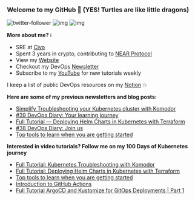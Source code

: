 ### Welcome to my GitHub :turtle: (YES! Turtles are like little dragons)

![twitter-follower](https://img.shields.io/twitter/follow/urlichsanais?style=social) ![img](https://img.shields.io/youtube/channel/subscribers/UCb4mfRT5UWpjoUQRcIE2qOQ?label=YouTube%20Subscribers&style=social) ![img](https://img.shields.io/youtube/channel/views/UCb4mfRT5UWpjoUQRcIE2qOQ?label=Total%20views%20on%20my%20YouTube%20Channel&style=social) 

**More about me?** :information_source:
* SRE at [Civo](https://www.civo.com/)
* Spent 3 years in crypto, contributing to [NEAR Protocol](https://github.com/near)
* View my [Website](https://anaisurl.com/)
* Checkout my DevOps [Newsletter](https://anaisurl.com/tag/devops)
* Subscribe to my [YouTube](https://www.youtube.com/c/AnaisUrlichs) for new tutorials weekly

I keep a list of public DevOps resources on my [Notion](https://devops.anaisurl.com/) :boom:

**Here are some of my previous newsletters and blog posts:**
<!-- BLOG-POST-LIST:START -->
- [Simplify Troubleshooting your Kubernetes cluster with Komodor](https://anaisurl.com/simplify-troubleshooting/)
- [#39 DevOps Diary: Your learning journey](https://anaisurl.com/39-devops-diary/)
- [Full Tutorial — Deploying Helm Charts in Kubernetes with Terraform](https://anaisurl.com/helm-chart-terraform-deployment/)
- [#38 DevOps Diary: Join us](https://anaisurl.com/38-devops-diary-join-us/)
- [Top tools to learn when you are getting started](https://anaisurl.com/top-tools-to-learn-when-you-are-getting-started/)
<!-- BLOG-POST-LIST:END -->

**Interested in video tutorials? Follow me on my 100 Days of Kubernetes journey**
<!-- YOUTUBE-LIST:START -->
- [Full Tutorial: Kubernetes Troubleshooting with Komodor](https://www.youtube.com/watch?v=9eC24tzJxSY)
- [Full Tutorial: Deploying Helm Charts in Kubernetes with Terraform](https://www.youtube.com/watch?v=Qq1cfVw1Mx4)
- [Top tools to learn when you are getting started](https://www.youtube.com/watch?v=TnEVDSoFhbM)
- [Introduction to GitHub Actions](https://www.youtube.com/watch?v=3LBLTGfVuj4)
- [Full Tutorial ArgoCD and Kustomize for GitOps Deployments | Part 1](https://www.youtube.com/watch?v=571cbVNahpE)
<!-- YOUTUBE-LIST:END -->

